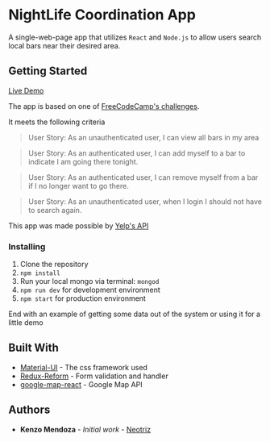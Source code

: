# NightLife Coordination App
A single-web-page app that utilizes `React` and `Node.js` to allow users search local bars near their desired area.

## Getting Started

[Live Demo](https://night-app-life-app-fcc.herokuapp.com/)

The app is based on one of [FreeCodeCamp's challenges](https://www.freecodecamp.com/challenges/build-a-nightlife-coordination-app).

It meets the following criteria

>User Story: As an unauthenticated user, I can view all bars in my area

>User Story: As an authenticated user, I can add myself to a bar to indicate I am going there tonight.

>User Story: As an authenticated user, I can remove myself from a bar if I no longer want to go there.

>User Story: As an unauthenticated user, when I login I should not have to search again.

This app was made possible by [Yelp's API](https://www.yelp.com/developers/v2/manage_api_keys)

### Installing

1. Clone the repository
2. `npm install`
3. Run your local mongo via terminal:  `mongod`
4. `npm run dev` for development environment
5. `npm start` for production environment

End with an example of getting some data out of the system or using it for a little demo


## Built With

* [Material-UI](https://github.com/callemall/material-ui) - The css framework used
* [Redux-Reform](https://github.com/erikras/redux-form) - Form validation and handler
* [google-map-react](https://github.com/istarkov/google-map-react) - Google Map API


## Authors

* **Kenzo Mendoza** - *Initial work* - [Neotriz](https://github.com/neotriz)
